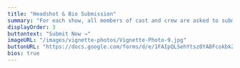 ```yaml
---
title: "Headshot & Bio Submission"
summary: "For each show, all members of cast and crew are asked to submit a headshot and bio to be included in the playbill. The maximum length for the bio is 375 characters. Photos will be cropped to square and converted to black & white. Submissions are due three weeks before opening night of each show. Late submissions will not be included."
displayOrder: 3
buttontext: "Submit Now →"
imageURL: "/images/vignette-photos/Vignette-Photo-9.jpg"
buttonURL: "https://docs.google.com/forms/d/e/1FAIpQLSehYtsz0YA8FcokbkZktpsTomD9pr-kKk_jEfe2mCboFnFECQ/viewform"
bios: true
---
```


